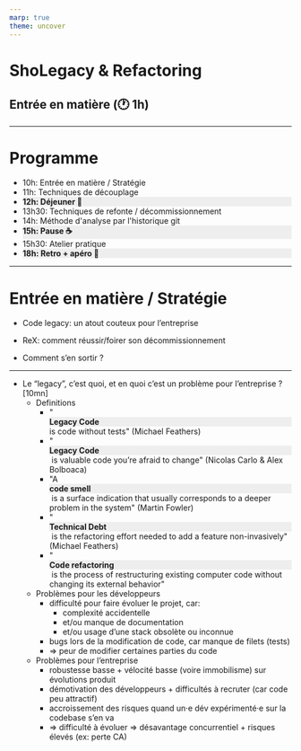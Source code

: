 ```yaml
---
marp: true
theme: uncover
---
```


# **ShoLegacy & Refactoring**

## Entrée en matière (🕐 1h)

---

<style scoped>
li strong {
  display: block;
  background-color: #eee;
}
</style>

# **Programme**

- 10h: Entrée en matière / Stratégie
- 11h: Techniques de découplage
- **12h: Déjeuner 🌮**
- 13h30: Techniques de refonte / décommissionnement
- 14h: Méthode d'analyse par l'historique git
- **15h: Pause ☕️**
- 15h30: Atelier pratique
- **18h: Retro + apéro 🍻**

---

# **Entrée en matière / Stratégie**

- Code legacy: un atout couteux pour l’entreprise

- ReX: comment réussir/foirer son décommissionnement

- Comment s’en sortir ?

---

- Le “legacy”, c’est quoi, et en quoi c’est un problème pour l’entreprise ? [10mn]
    - Definitions
        - "**Legacy Code** is code without tests" (Michael Feathers)
        - "**Legacy Code** is valuable code you’re afraid to change" (Nicolas Carlo & Alex Bolboaca)
        - "A **code smell** is a surface indication that usually corresponds to a deeper problem in the system" (Martin Fowler)
        - "**Technical Debt** is the refactoring effort needed to add a feature non-invasively" (Michael Feathers)
        - "**Code refactoring** is the process of restructuring existing computer code without changing its external behavior"
    - Problèmes pour les développeurs
        - difficulté pour faire évoluer le projet, car:
            - complexité accidentelle
            - et/ou manque de documentation
            - et/ou usage d’une stack obsolète ou inconnue
        - bugs lors de la modification de code, car manque de filets (tests)
        - ⇒ peur de modifier certaines parties du code
    - Problèmes pour l’entreprise
        - robustesse basse + vélocité basse (voire immobilisme) sur évolutions produit
        - démotivation des développeurs + difficultés à recruter (car code peu attractif)
        - accroissement des risques quand un·e dév expérimenté·e sur la codebase s’en va
        - ⇒ difficulté à évoluer ⇒ désavantage concurrentiel + risques élevés (ex: perte CA)